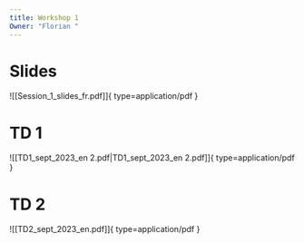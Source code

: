 ```yaml
---
title: Workshop 1
Owner: "Florian "
---
```

# Slides
![[Session_1_slides_fr.pdf]]{ type=application/pdf }

# TD 1
![[TD1_sept_2023_en 2.pdf|TD1_sept_2023_en 2.pdf]]{ type=application/pdf }

  
# TD 2
![[TD2_sept_2023_en.pdf]]{ type=application/pdf }

